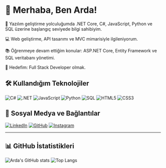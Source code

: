 # 👋 Merhaba, Ben Arda!

🌱 Yazılım geliştirme yolculuğumda .NET Core, C#, JavaScript, Python ve SQL üzerine başlangıç seviyede bilgi sahibiyim.

💻 Web geliştirme, API tasarımı ve MVC mimarisiyle ilgileniyorum.  

📚 Öğrenmeye devam ettiğim konular: ASP.NET Core, Entity Framework ve SQL veritabanı yönetimi.  

🚀 Hedefim: Full Stack Developer olmak.

## 🛠️ Kullandığım Teknolojiler
![C#](https://img.shields.io/badge/C%23-239120?style=for-the-badge&logo=c-sharp&logoColor=white)
![.NET](https://img.shields.io/badge/.NET-512BD4?style=for-the-badge&logo=dotnet&logoColor=white)
![JavaScript](https://img.shields.io/badge/JavaScript-F7DF1E?style=for-the-badge&logo=javascript&logoColor=black)
![Python](https://img.shields.io/badge/Python-3776AB?style=for-the-badge&logo=python&logoColor=white)
![SQL](https://img.shields.io/badge/SQL-4479A1?style=for-the-badge&logo=postgresql&logoColor=white)
![HTML5](https://img.shields.io/badge/HTML5-E34F26?style=for-the-badge&logo=html5&logoColor=white)
![CSS3](https://img.shields.io/badge/CSS3-1572B6?style=for-the-badge&logo=css3&logoColor=white)

## 🔗 Sosyal Medya ve Bağlantılar
[![LinkedIn](https://img.shields.io/badge/LinkedIn-0A66C2?style=for-the-badge&logo=linkedin&logoColor=white)](https://www.linkedin.com/in/ahmed-arda-korkmaz-333a5b372/?trk=opento_sprofile_topcard)
[![GitHub](https://img.shields.io/badge/GitHub-181717?style=for-the-badge&logo=github&logoColor=white)](https://github.com/Ahmet-Arda08)
[![Instagram](https://img.shields.io/badge/Instagram-E4405F?style=for-the-badge&logo=instagram&logoColor=white)](https://www.instagram.com/_.ardakrkmz._/)

---

## 📊 GitHub İstatistikleri
![Arda's GitHub stats](https://github-readme-stats.vercel.app/api?username=Ahmet-Arda08&show_icons=true&theme=radical)
![Top Langs](https://github-readme-stats.vercel.app/api/top-langs/?username=Ahmet-Arda08&layout=compact&theme=radical)
